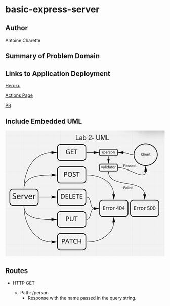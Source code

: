 # basic-express-server

## Author

Antoine Charette

## Summary of Problem Domain

## Links to Application Deployment

[Heroku](https://code401-basic-express-server.herokuapp.com/)

[Actions Page](https://github.com/DevAOC/basic-express-server/actions/new)

[PR](https://github.com/DevAOC/basic-express-server/pull/1)

## Include Embedded UML

<img src="./images/lab2-uml.png" alt="lab2-uml" />

## Routes

- HTTP GET

  - Path: /person
    - Response with the name passed in the query string.

